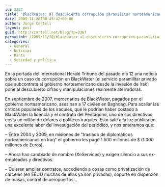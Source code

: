 ```yaml
---
id: 2367
title: 'BlackWater: al descubierto corrupción paramilitar norteamericana en Irak'
date: 2009-11-28T00:45:42+00:00
author: Jorge Cortell
layout: post
guid: http://cortell.net/blog/?p=2367
permalink: /2009/11/28/blackwater-al-descubierto-corrupcion-paramilitar-norteamericana-en-irak/
categories:
  - General
  - Noticias
  - Rants
  - Sociedad y polí­tica
---
```

En la portada del International Herald Tribune del pasado día 12 una noticia sobre un caso de corrupción en BlackWater (el servicio paramilitar privado que subcontrata el gobierno norteamericano desde la invasión de Irak) pone al descubierto cifras y manipulaciones realmente aterradoras.

En septiembre de 2007, mercenarios de BlackWater, pagados por el gobierno norteamericano, asesinan a 17 civiles en Baghdag. Para acallar las críticas populares de los iraquíes, que le podrían haber costado a BlackWater la licencia y el contrato del Pentágono, uno de sus directivos envía un millón de dólares a políticos iraquíes. Esto sale a la luz pública en una excelente labor del investigación del periódico, y nos enteramos que:
  
– Entre 2004 y 2009, en misiones de "traslado de diplomáticos norteamericanos en Iraq" el gobierno les pagó 1.500 millones de $ (1.000 millones de Euros).
  
– Ahora han cambiado de nombre (XeServices) y exigen silencio a sus ex-empleados y directivos.
  
– Quieren ampliar contratos, accediendo a cosas como privatización de cárceles (en EEUU muchas de ellas ya son privadas), soporte en dispersión de masas, control de aeropuertos…
